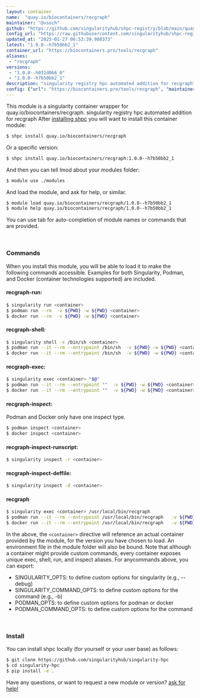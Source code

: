 ```yaml
---
layout: container
name:  "quay.io/biocontainers/recgraph"
maintainer: "@vsoch"
github: "https://github.com/singularityhub/shpc-registry/blob/main/quay.io/biocontainers/recgraph/container.yaml"
config_url: "https://raw.githubusercontent.com/singularityhub/shpc-registry/main/quay.io/biocontainers/recgraph/container.yaml"
updated_at: "2025-01-27 06:53:39.988373"
latest: "1.0.0--h7b50bb2_1"
container_url: "https://biocontainers.pro/tools/recgraph"
aliases:
 - "recgraph"
versions:
 - "1.0.0--h031d066_0"
 - "1.0.0--h7b50bb2_1"
description: "singularity registry hpc automated addition for recgraph"
config: {"url": "https://biocontainers.pro/tools/recgraph", "maintainer": "@vsoch", "description": "singularity registry hpc automated addition for recgraph", "latest": {"1.0.0--h7b50bb2_1": "sha256:a1198a52e671241ccea337a034aa0b6d627b4ce763d96e2293b0c23cfff38ab0"}, "tags": {"1.0.0--h031d066_0": "sha256:3534eba6ca4986a588c86067f458b201764ca85a0b8770ca74e5111a71514beb", "1.0.0--h7b50bb2_1": "sha256:a1198a52e671241ccea337a034aa0b6d627b4ce763d96e2293b0c23cfff38ab0"}, "docker": "quay.io/biocontainers/recgraph", "aliases": {"recgraph": "/usr/local/bin/recgraph"}}
---
```


This module is a singularity container wrapper for quay.io/biocontainers/recgraph.
singularity registry hpc automated addition for recgraph
After [installing shpc](#install) you will want to install this container module:


```bash
$ shpc install quay.io/biocontainers/recgraph
```

Or a specific version:

```bash
$ shpc install quay.io/biocontainers/recgraph:1.0.0--h7b50bb2_1
```

And then you can tell lmod about your modules folder:

```bash
$ module use ./modules
```

And load the module, and ask for help, or similar.

```bash
$ module load quay.io/biocontainers/recgraph/1.0.0--h7b50bb2_1
$ module help quay.io/biocontainers/recgraph/1.0.0--h7b50bb2_1
```

You can use tab for auto-completion of module names or commands that are provided.

<br>

### Commands

When you install this module, you will be able to load it to make the following commands accessible.
Examples for both Singularity, Podman, and Docker (container technologies supported) are included.

#### recgraph-run:

```bash
$ singularity run <container>
$ podman run --rm  -v ${PWD} -w ${PWD} <container>
$ docker run --rm  -v ${PWD} -w ${PWD} <container>
```

#### recgraph-shell:

```bash
$ singularity shell -s /bin/sh <container>
$ podman run --it --rm --entrypoint /bin/sh  -v ${PWD} -w ${PWD} <container>
$ docker run --it --rm --entrypoint /bin/sh  -v ${PWD} -w ${PWD} <container>
```

#### recgraph-exec:

```bash
$ singularity exec <container> "$@"
$ podman run --it --rm --entrypoint ""  -v ${PWD} -w ${PWD} <container> "$@"
$ docker run --it --rm --entrypoint ""  -v ${PWD} -w ${PWD} <container> "$@"
```

#### recgraph-inspect:

Podman and Docker only have one inspect type.

```bash
$ podman inspect <container>
$ docker inspect <container>
```

#### recgraph-inspect-runscript:

```bash
$ singularity inspect -r <container>
```

#### recgraph-inspect-deffile:

```bash
$ singularity inspect -d <container>
```


#### recgraph

```bash
$ singularity exec <container> /usr/local/bin/recgraph
$ podman run --it --rm --entrypoint /usr/local/bin/recgraph   -v ${PWD} -w ${PWD} <container> -c " $@"
$ docker run --it --rm --entrypoint /usr/local/bin/recgraph   -v ${PWD} -w ${PWD} <container> -c " $@"
```



In the above, the `<container>` directive will reference an actual container provided
by the module, for the version you have chosen to load. An environment file in the
module folder will also be bound. Note that although a container
might provide custom commands, every container exposes unique exec, shell, run, and
inspect aliases. For anycommands above, you can export:

 - SINGULARITY_OPTS: to define custom options for singularity (e.g., --debug)
 - SINGULARITY_COMMAND_OPTS: to define custom options for the command (e.g., -b)
 - PODMAN_OPTS: to define custom options for podman or docker
 - PODMAN_COMMAND_OPTS: to define custom options for the command

<br>

### Install

You can install shpc locally (for yourself or your user base) as follows:

```bash
$ git clone https://github.com/singularityhub/singularity-hpc
$ cd singularity-hpc
$ pip install -e .
```

Have any questions, or want to request a new module or version? [ask for help!](https://github.com/singularityhub/singularity-hpc/issues)